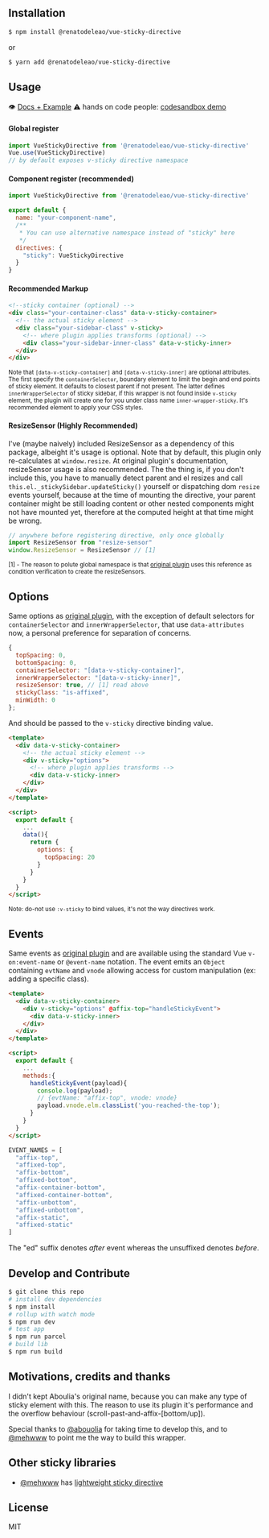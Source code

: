 ## Installation
```bash
$ npm install @renatodeleao/vue-sticky-directive
```
or
```bash
$ yarn add @renatodeleao/vue-sticky-directive
```

## Usage
👁 [Docs + Example](https://renatodeleao.github.io/vue-sticky-directive/)
⚠️ hands on code people: [codesandbox demo](https://codesandbox.io/s/mm4olmxkrx)

#### Global register
```javascript
import VueStickyDirective from '@renatodeleao/vue-sticky-directive'
Vue.use(VueStickyDirective)
// by default exposes v-sticky directive namespace
```

#### Component register (recommended)
```javascript
import VueStickyDirective from '@renatodeleao/vue-sticky-directive'

export default {
  name: "your-component-name",
  /**
   * You can use alternative namespace instead of "sticky" here
   */
  directives: {
    "sticky": VueStickyDirective
  }
}
```

#### Recommended Markup
```HTML
<!--sticky container (optional) -->
<div class="your-container-class" data-v-sticky-container>
  <!-- the actual sticky element -->
  <div class="your-sidebar-class" v-sticky>
    <!-- where plugin applies transforms (optional) -->
    <div class="your-sidebar-inner-class" data-v-sticky-inner>
  </div>
</div>
```
<small>Note that `[data-v-sticky-container]` and `[data-v-sticky-inner]` are optional attributes. The first specify the `containerSelector`, boundary element to limit the begin and end points of sticky element. It defaults to closest parent if not present. The latter defines `innerWrapperSelector` of sticky sidebar, if this wrapper is not found inside `v-sticky` element, the plugin will create one for you under class name `inner-wrapper-sticky`. It's recommended element to apply your CSS styles.</small>

#### ResizeSensor (Highly Recommended)
I've (maybe naively) included ResizeSensor as a dependency of this package, albeight it's usage is optional. Note that by default, this plugin only re-calculates at `window.resize`. At original plugin's documentation, resizeSensor usage is also recommended. The the thing is, if you don't include this, you have to manually detect parent and el resizes and call `this.el._stickySidebar.updateSticky()` yourself or dispatching dom `resize` events yourself, because at the time of mounting the directive, your parent container might be still loading content or other nested components might not have mounted yet, therefore at the computed height at that time might be wrong.

```javascript
// anywhere before registering directive, only once globally
import ResizeSensor from "resize-sensor"
window.ResizeSensor = ResizeSensor // [1]
```
<small>[1] - The reason to polute global namespace is that [original plugin](https://github.com/abouolia/sticky-sidebar/blob/master/src/sticky-sidebar.js#L199) uses this reference as condition verification to create the resizeSensors.</small>

## Options
Same options as [original plugin](https://abouolia.github.io/sticky-sidebar/#options), with the exception of default selectors for `containerSelector` and `innerWrapperSelector`, that use `data-attributes` now, a personal preference for separation of concerns.

```javascript
{
  topSpacing: 0,
  bottomSpacing: 0,
  containerSelector: "[data-v-sticky-container]",
  innerWrapperSelector: "[data-v-sticky-inner]",
  resizeSensor: true, // [1] read above
  stickyClass: "is-affixed",
  minWidth: 0
};
```
And should be passed to the `v-sticky` directive binding value.

```HTML
<template>
  <div data-v-sticky-container>
    <!-- the actual sticky element -->
    <div v-sticky="options">
      <!-- where plugin applies transforms -->
      <div data-v-sticky-inner>
    </div>
  </div>
</template>

<script>
  export default {
    ...
    data(){
      return {
        options: {
          topSpacing: 20
        }
      }
    }
  }
</script>
```

<small>Note: do-not use `:v-sticky` to bind values, it's not the way directives work.</small>

## Events
Same events as [original plugin](https://abouolia.github.io/sticky-sidebar/#events) and are available using the standard Vue `v-on:event-name` or `@event-name` notation. The event emits an `Object` containing `evtName` and `vnode` allowing access for custom manipulation (ex: adding a specific class).

```HTML
<template>
  <div data-v-sticky-container>
    <div v-sticky="options" @affix-top="handleStickyEvent">
      <div data-v-sticky-inner>
    </div>
  </div>
</template>

<script>
  export default {
    ...
    methods:{
      handleStickyEvent(payload){
        console.log(payload);
        // {evtName: "affix-top", vnode: vnode}
        payload.vnode.elm.classList('you-reached-the-top');
      }
    }
  }
</script>
```
```javascript
EVENT_NAMES = [
  "affix-top",
  "affixed-top",
  "affix-bottom",
  "affixed-bottom",
  "affix-container-bottom",
  "affixed-container-bottom",
  "affix-unbottom",
  "affixed-unbottom",
  "affix-static",
  "affixed-static"
]
```
The "ed" suffix denotes *after* event whereas the unsuffixed denotes *before*.

## Develop and Contribute

```bash
$ git clone this repo
# install dev dependencies
$ npm install
# rollup with watch mode
$ npm run dev
# test app
$ npm run parcel
# build lib
$ npm run build
```

## Motivations, credits and thanks
I didn't kept Aboulia's original name, because you can make any type of sticky element with this. The reason to use its plugin it's performance and the overflow behaviour (scroll-past-and-affix-[bottom/up]).

Special thanks to [@abouolia](https://github.com/abouolia/) for taking time to develop this, and to [@mehwww](https://github.com/mehwww/) to point me the way to build this wrapper.

## Other sticky libraries
- [@mehwww](https://github.com/mehwww/) has [lightweight sticky directive](https://www.npmjs.com/package/vue-sticky-directive)

## License
MIT